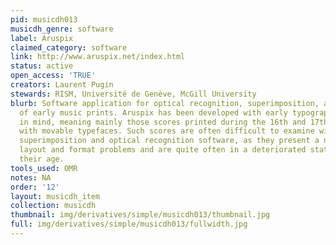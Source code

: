 ```yaml
---
pid: musicdh013
musicdh_genre: software
label: Aruspix
claimed_category: software
link: http://www.aruspix.net/index.html
status: active
open_access: 'TRUE'
creators: Laurent Pugin
stewards: RISM, Université de Genève, McGill University
blurb: Software application for optical recognition, superimposition, and collation
  of early music prints. Aruspix has been developed with early typographic music prints
  in mind, meaning mainly those scores printed during the 16th and 17th centuries
  with movable typefaces. Such scores are often difficult to examine with existing
  superimposition and optical recognition software, as they present a number of specific
  layout and format problems and are quite often in a deteriorated state because of
  their age.
tools_used: OMR
notes: NA
order: '12'
layout: musicdh_item
collection: musicdh
thumbnail: img/derivatives/simple/musicdh013/thumbnail.jpg
full: img/derivatives/simple/musicdh013/fullwidth.jpg
---
```

